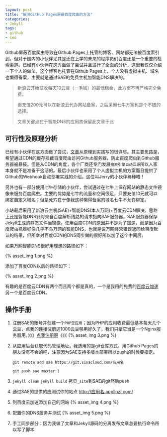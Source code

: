 ```yaml
---
layout: post
title: "解决GitHub Pages屏蔽百度爬虫的方法"
categories:
- Jekyll
tags:
- github
- seo
---
```

Github屏蔽百度爬虫导致在Github Pages上托管的博客、网站都无法被百度索引到，但对于国内的小伙伴尤其是还在上学的未来的程序员们百度还是一个重要的检索渠道。已经有小伙伴在这方面做了尝试并且进行了全面的分析，这里我仅仅介绍一下个人的做法。这个博客也托管在Github Pages上，个人没有虚拟主机、域名也懒得备案，主要就是通过SAE的免费主机加智能DNS解决的。


> 新浪云开始征收每天10云豆（一毛钱）的最低租金，此方案不再严格完全免费。
>
> 但充值200元可以在新浪云代办网站备案，之后采用七牛方案也是个不错的选择。
>
> 文章关键点在于智能DNS的应用故保留此文章于此

可行性及原理分析
---------------
已经有小伙伴在这方面做了尝试，[文章](http://jerryzou.com/posts/feasibility-of-allowing-baiduSpider-for-Github-Pages/?utm_source=tuicool)从原理到实践写的很详尽。其主要思路是，希望通过CDN的缓存拦截百度爬虫访问Github服务器，防止百度爬虫到Github服务器被暴揍。但是从CDN的角度，各个厂商还专门发展`搜索引擎自动回源`所以人家本身就不是准备干这活的。最后小伙伴也采用了个人虚拟主机的方案而且提供了Github的Webhook自动部署实践的介绍。这位叫Jerry的小伙伴棒棒嗒！

另外也有一部分使用七牛存储的小伙伴，尝试通过在七牛上保存网站的静态文件镜像来服务百度爬虫。主要的优势是七牛的流量和空间很足，只要充值10元就可以绑定自定义域名；但是死穴在于像我这种懒得备案的域名七牛不允许绑定。

小站最后采用了新浪云主机(SAE)+智能DNS(本人万网)+百度云CDN解决。思路上还是智能DNS针对来自百度解析线路的请求指向SAE服务器，SAE服务器保存Jekyll生成的静态文件当镜像。使用百度CDN的原因并不是为了加速，而是因为百度爬虫机器好像几乎不鸟万网的智能DNS，也就是说万网经常错误返回给百度默认的结果，但所幸对百度CDN的DNS同步做的很好所以加了这个中间层。

如果万网智能DNS很好用理想的路径如下：

{% asset_img 1.png %}

添加了百度CDN以后的路径如下：

{% asset_img 2.png %}

有趣的是百度云CDN有两个而且两个都是真的，一个是我用的免费的[百度云加速](http://su.baidu.com/)另一个是百度云CDN。

操作手册
----------------
1. 注册SAE的账号并创建一个`PHP空应用`；因为PHP的应用收费最低基本每天几个云豆，点我的连接注册送1000云豆够用好久了，我们只拿它当是一个Nginx服务器用。》》》[点我注册啊](http://t.cn/RGKjo3K)《《《
{% asset_img 3.png %}
2. 从应用后台获取代码管理地址，我选用的是git仓库方式。用Github Pages的朋友没有不会的吧，注意因为SAE支持多版本部署所以push的时候要指定。

	```
	git remote add sae https://git.sinacloud.com/应用名
	```

	```
	git push sae master:1
	```
3. `jekyll clean` `jekyll build` 拷贝`_site`到SAE的git然后push
4. 通过SAE的提供的应测试你的站点 http://应用名.applinzi.com/
5. 到百度云加速添加自己的网站
{% asset_img 4.png %}
6. 配置你的DNS服务并测试
{% asset_img 5.png %}
7. 手工同步部分：因为我做了文章和Jekyll源码的分离发布文章总要执行命令所以写了脚本